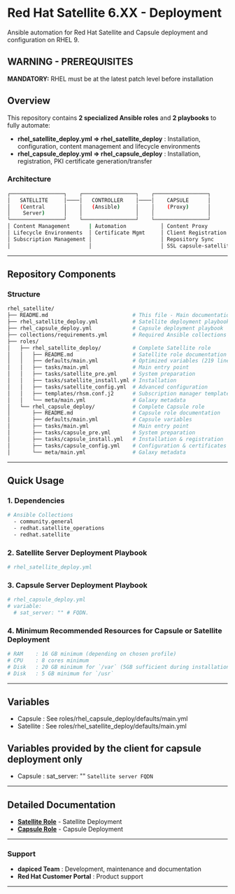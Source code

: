 # Red Hat Satellite 6.XX - Deployment

Ansible automation for Red Hat Satellite and Capsule deployment and configuration on RHEL 9.

## **WARNING - PREREQUISITES**

**MANDATORY:** RHEL must be at the latest patch level before installation  

## Overview

This repository contains **2 specialized Ansible roles** and **2 playbooks** to fully automate:

- **rhel_satellite_deploy.yml => rhel_satellite_deploy** : Installation, configuration, content management and lifecycle environments
- **rhel_capsule_deploy.yml => rhel_capsule_deploy**      : Installation, registration, PKI certificate generation/transfer

### Architecture

```bash
┌─────────────────┐    ┌─────────────────┐    ┌─────────────────┐
│   SATELLITE     │────│   CONTROLLER    │────│    CAPSULE      │
│   (Central      │    │   (Ansible)     │    │    (Proxy)      │
│    Server)      │    │                 │    │                 │
└─────────────────┘    └─────────────────┘    └─────────────────┘
│ Content Management      | Automation           │ Content Proxy          
│ Lifecycle Environments  │ Certificate Mgmt     │ Client Registration    
│ Subscription Management │                      │ Repository Sync 
│                         │                      │ SSL capsule-satellite cert
```

---

## Repository Components

### Structure

```bash
rhel_satellite/
├── README.md                           # This file - Main documentation
├── rhel_satellite_deploy.yml           # Satellite deployment playbook
├── rhel_capsule_deploy.yml             # Capsule deployment playbook
├── collections/requirements.yml        # Required Ansible collections
├── roles/    
│   ├── rhel_satellite_deploy/          # Complete Satellite role
│   │   ├── README.md                   # Satellite role documentation
│   │   ├── defaults/main.yml           # Optimized variables (219 lines)
│   │   ├── tasks/main.yml              # Main entry point
│   │   ├── tasks/satellite_pre.yml     # System preparation
│   │   ├── tasks/satellite_install.yml # Installation
│   │   ├── tasks/satellite_config.yml  # Advanced configuration
│   │   ├── templates/rhsm.conf.j2      # Subscription manager template
│   │   └── meta/main.yml               # Galaxy metadata
│   └── rhel_capsule_deploy/            # Complete Capsule role
│       ├── README.md                   # Capsule role documentation
│       ├── defaults/main.yml           # Capsule variables
│       ├── tasks/main.yml              # Main entry point
│       ├── tasks/capsule_pre.yml       # System preparation
│       ├── tasks/capsule_install.yml   # Installation & registration
│       ├── tasks/capsule_config.yml    # Configuration & certificates
│       └── meta/main.yml               # Galaxy metadata
```

---

## Quick Usage

### 1. **Dependencies**

```bash
# Ansible Collections
  - community.general
  - redhat.satellite_operations
  - redhat.satellite
```

### 2. **Satellite Server Deployment Playbook**

```bash
# rhel_satellite_deploy.yml
```

### 3. **Capsule Server Deployment Playbook**

```bash
# rhel_capsule_deploy.yml
# variable:              
  # sat_server: "" # FQDN.   
```

### 4. **Minimum Recommended Resources for Capsule or Satellite Deployment**

```bash
# RAM    : 16 GB minimum (depending on chosen profile)
# CPU    : 8 cores minimum
# Disk   : 20 GB minimum for `/var` (5GB sufficient during installation)
# Disk   : 5 GB minimum for `/usr`
```

---

## Variables

- Capsule   : See roles/rhel_capsule_deploy/defaults/main.yml
- Satellite : See roles/rhel_satellite_deploy/defaults/main.yml

## Variables provided by the client for capsule deployment only

- Capsule : sat_server: "" `Satellite server FQDN`

---

## Detailed Documentation

- **[Satellite Role](roles/rhel_satellite_deploy/README.md)** - Satellite Deployment
- **[Capsule Role](roles/rhel_capsule_deploy/README.md)**     - Capsule Deployment

---

### **Support**

- **dapiced Team**                 : Development, maintenance and documentation
- **Red Hat Customer Portal**   : Product support

---
